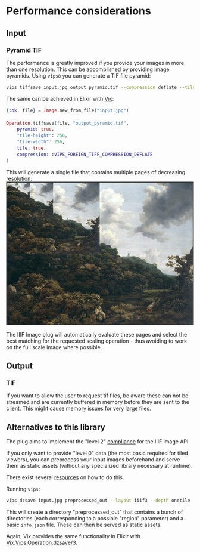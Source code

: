 # Performance considerations

## Input 

### Pyramid TIF

The performance is greatly improved if you provide your images in more than one resolution. This can be accomplished by providing image pyramids. Using `vips8` you can generate a TIF file pyramid:

```bash
vips tiffsave input.jpg output_pyramid.tif --compression deflate --tile --tile-width 256 --tile-height 256 --pyramid 
```

The same can be achieved in Elixir with [Vix](https://hex.pm/packages/vix):

```elixir
{:ok, file} = Image.new_from_file("input.jpg")

Operation.tiffsave(file, "output_pyramid.tif",
    pyramid: true,
    "tile-height": 256,
    "tile-width": 256,
    tile: true,
    compression: :VIPS_FOREIGN_TIFF_COMPRESSION_DEFLATE
)
```


This will generate a single file that contains multiple pages of decreasing resolution:
![Image pyramid example image](image_pyramid.png)

The IIIF Image plug will automatically evaluate these pages and select the best matching for the requested scaling operation - thus avoiding to work on the full scale image where possible.

## Output

### TIF

If you want to allow the user to request tif files, be aware these can not be streamed and are currently buffered in memory before they are sent to the client. This might cause memory issues for very large files.

## Alternatives to this library

The plug aims to implement the "level 2" [compliance](https://iiif.io/api/image/3.0/compliance) for the IIIF image API. 

If you only want to provide "level 0" data (the most basic required for tiled viewers), you can preprocess your input images beforehand and serve them as static assets (without any specialized library necessary at runtime). 

There exist several [resources](https://training.iiif.io/dhsi/day-one/level-0-static.html) on how to do this.

Running `vips`:

```bash
vips dzsave input.jpg preprocessed_out --layout iiif3 --depth onetile --overlap 0 --suffix .jpg
```

This will create a directory "preprocessed_out" that contains a bunch of directories (each corresponding to a possible "region" parameter) and a basic `info.json` file. These can then be served as static assets.

Again, Vix provides the same functionality in Elixir with [Vix.Vips.Operation.dzsave/3](https://hexdocs.pm/vix/Vix.Vips.Operation.html#dzsave/3).